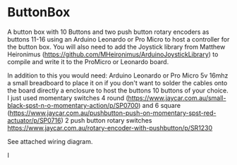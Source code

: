 # ButtonBox
A button box with 10 Buttons and two push button rotary encoders as buttons 11-16 using an Arduino Leonardo or Pro Micro to host a controller for the button box. You will also need to add the Joystick library from Matthew Heironimus (https://github.com/MHeironimus/ArduinoJoystickLibrary) to compile and write it to the ProMicro or Leonardo board.

In addition to this you would need:
	Arduino Leonardo or Pro Micro 5v 16mhz
  a small breadboard to place it on if you don't want to solder the cables onto the board directly
  a enclosure to host the buttons
  10 buttons of your choice. I just used momentary switches 4 round (https://www.jaycar.com.au/small-black-spst-n-o-momentary-action/p/SP0700) and 6 square (https://www.jaycar.com.au/pushbutton-push-on-momentary-spst-red-actuator/p/SP0716)
	2 push button rotary switches https://www.jaycar.com.au/rotary-encoder-with-pushbutton/p/SR1230

See attached wiring diagram.

 
 I 
